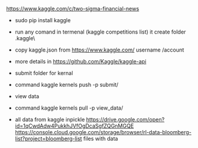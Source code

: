 https://www.kaggle.com/c/two-sigma-financial-news


* sudo pip install kaggle
* run any comand in termenal (kaggle competitions list) it create folder .kaggle\
* copy kaggle.json from  https://www.kaggle.com/ username /account
* more details in https://github.com/Kaggle/kaggle-api



* submit folder for kernal 
* command kaggle kernels push  -p submit/



* view data
* command kaggle kernels pull -p view_data/


* all data from kaggle inpickle
https://drive.google.com/open?id=1qCwdAdw4PukkhJVfOgDcaSgfZQGnMGQE
https://console.cloud.google.com/storage/browser/rl-data-bloomberg-list?project=bloomberg-list
files with data
